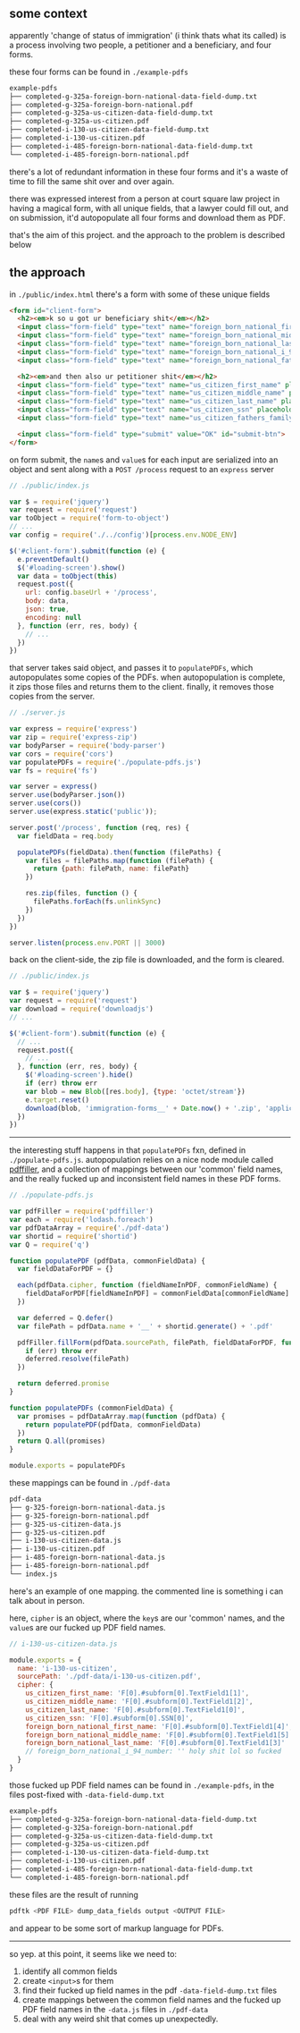 ## some context

apparently 'change of status of immigration' (i think thats what its called) is a process involving two people, a petitioner and a beneficiary, and four forms.

these four forms can be found in `./example-pdfs`

```bash
example-pdfs
├── completed-g-325a-foreign-born-national-data-field-dump.txt
├── completed-g-325a-foreign-born-national.pdf
├── completed-g-325a-us-citizen-data-field-dump.txt
├── completed-g-325a-us-citizen.pdf
├── completed-i-130-us-citizen-data-field-dump.txt
├── completed-i-130-us-citizen.pdf
├── completed-i-485-foreign-born-national-data-field-dump.txt
└── completed-i-485-foreign-born-national.pdf
```

there's a lot of redundant information in these four forms and it's a waste of time to fill the same shit over and over again.

there was expressed interest from a person at court square law project in having a magical form, with all unique fields, that a lawyer could fill out, and on submission, it'd autopopulate all four forms and download them as PDF.

that's the aim of this project. and the approach to the problem is described below

## the approach

in `./public/index.html` there's a form with some of these unique fields

```html
<form id="client-form">
  <h2><em>k so u got ur beneficiary shit</em></h2>
  <input class="form-field" type="text" name="foreign_born_national_first_name" placeholder="Given Name (First Name)" />
  <input class="form-field" type="text" name="foreign_born_national_middle_name" placeholder="Middle Name" />
  <input class="form-field" type="text" name="foreign_born_national_last_name" placeholder="Family Name (Last Name)" />
  <input class="form-field" type="text" name="foreign_born_national_i_94_number" placeholder="I-94 Arrival-Departure Record Number" />
  <input class="form-field" type="text" name="foreign_born_national_fathers_family_name" placeholder="Father's Family Name" />

  <h2><em>and then also ur petitioner shit</em></h2>
  <input class="form-field" type="text" name="us_citizen_first_name" placeholder="Given Name (First Name)" />
  <input class="form-field" type="text" name="us_citizen_middle_name" placeholder="Middle Name" />
  <input class="form-field" type="text" name="us_citizen_last_name" placeholder="Family Name (Last Name)" />
  <input class="form-field" type="text" name="us_citizen_ssn" placeholder="Social Security Number (if any)" />
  <input class="form-field" type="text" name="us_citizen_fathers_family_name" placeholder="Father's Family Name" />

  <input class="form-field" type="submit" value="OK" id="submit-btn">
</form>
```

on form submit, the `name`s and `value`s for each input are serialized into an object and sent along with a `POST /process` request to an `express` server

```js
// ./public/index.js

var $ = require('jquery')
var request = require('request')
var toObject = require('form-to-object')
// ...
var config = require('./../config')[process.env.NODE_ENV]

$('#client-form').submit(function (e) {
  e.preventDefault()
  $('#loading-screen').show()
  var data = toObject(this)
  request.post({
    url: config.baseUrl + '/process',
    body: data,
    json: true,
    encoding: null
  }, function (err, res, body) {
    // ...
  })
})
```

that server takes said object, and passes it to `populatePDFs`, which autopopulates some copies of the PDFs. when autopopulation is complete, it zips those files and returns them to the client. finally, it removes those copies from the server.

```js
// ./server.js

var express = require('express')
var zip = require('express-zip')
var bodyParser = require('body-parser')
var cors = require('cors')
var populatePDFs = require('./populate-pdfs.js')
var fs = require('fs')

var server = express()
server.use(bodyParser.json())
server.use(cors())
server.use(express.static('public'));

server.post('/process', function (req, res) {
  var fieldData = req.body

  populatePDFs(fieldData).then(function (filePaths) {
    var files = filePaths.map(function (filePath) {
      return {path: filePath, name: filePath}
    })

    res.zip(files, function () {
      filePaths.forEach(fs.unlinkSync)
    })
  })
})

server.listen(process.env.PORT || 3000)
```

back on the client-side, the zip file is downloaded, and the form is cleared.

```js
// ./public/index.js

var $ = require('jquery')
var request = require('request')
var download = require('downloadjs')
// ...

$('#client-form').submit(function (e) {
  // ...
  request.post({
    // ...
  }, function (err, res, body) {
    $('#loading-screen').hide()
    if (err) throw err
    var blob = new Blob([res.body], {type: 'octet/stream'})
    e.target.reset()
    download(blob, 'immigration-forms__' + Date.now() + '.zip', 'application/zip')
  })
})
```

---

the interesting stuff happens in that `populatePDFs` fxn, defined in `./populate-pdfs.js`. autopopulation relies on a nice node module called [pdffiller](https://www.npmjs.com/package/pdffiller), and a collection of mappings between our 'common' field names, and the really fucked up and inconsistent field names in these PDF forms.

```js
// ./populate-pdfs.js

var pdfFiller = require('pdffiller')
var each = require('lodash.foreach')
var pdfDataArray = require('./pdf-data')
var shortid = require('shortid')
var Q = require('q')

function populatePDF (pdfData, commonFieldData) {
  var fieldDataForPDF = {}

  each(pdfData.cipher, function (fieldNameInPDF, commonFieldName) {
    fieldDataForPDF[fieldNameInPDF] = commonFieldData[commonFieldName]
  })

  var deferred = Q.defer()
  var filePath = pdfData.name + '__' + shortid.generate() + '.pdf'

  pdfFiller.fillForm(pdfData.sourcePath, filePath, fieldDataForPDF, function (err) {
    if (err) throw err
    deferred.resolve(filePath)
  })

  return deferred.promise
}

function populatePDFs (commonFieldData) {
  var promises = pdfDataArray.map(function (pdfData) {
    return populatePDF(pdfData, commonFieldData)
  })
  return Q.all(promises)
}

module.exports = populatePDFs
```

these mappings can be found in `./pdf-data`

```bash
pdf-data
├── g-325-foreign-born-national-data.js
├── g-325-foreign-born-national.pdf
├── g-325-us-citizen-data.js
├── g-325-us-citizen.pdf
├── i-130-us-citizen-data.js
├── i-130-us-citizen.pdf
├── i-485-foreign-born-national-data.js
├── i-485-foreign-born-national.pdf
└── index.js
```

here's an example of one mapping. the commented line is something i can talk about in person.

here, `cipher` is an object, where the `key`s are our 'common' names, and the `value`s are our fucked up PDF field names.

```js
// i-130-us-citizen-data.js

module.exports = {
  name: 'i-130-us-citizen',
  sourcePath: './pdf-data/i-130-us-citizen.pdf',
  cipher: {
    us_citizen_first_name: 'F[0].#subform[0].TextField1[1]',
    us_citizen_middle_name: 'F[0].#subform[0].TextField1[2]',
    us_citizen_last_name: 'F[0].#subform[0].TextField1[0]',
    us_citizen_ssn: 'F[0].#subform[0].SSN[0]',
    foreign_born_national_first_name: 'F[0].#subform[0].TextField1[4]',
    foreign_born_national_middle_name: 'F[0].#subform[0].TextField1[5]',
    foreign_born_national_last_name: 'F[0].#subform[0].TextField1[3]'
    // foreign_born_national_i_94_number: '' holy shit lol so fucked
  }
}
```

those fucked up PDF field names can be found in `./example-pdfs`, in the files post-fixed with `-data-field-dump.txt`

```bash
example-pdfs
├── completed-g-325a-foreign-born-national-data-field-dump.txt
├── completed-g-325a-foreign-born-national.pdf
├── completed-g-325a-us-citizen-data-field-dump.txt
├── completed-g-325a-us-citizen.pdf
├── completed-i-130-us-citizen-data-field-dump.txt
├── completed-i-130-us-citizen.pdf
├── completed-i-485-foreign-born-national-data-field-dump.txt
└── completed-i-485-foreign-born-national.pdf
```

these files are the result of running

```bash
pdftk <PDF FILE> dump_data_fields output <OUTPUT FILE>
```

and appear to be some sort of markup language for PDFs.

---

so yep. at this point, it seems like we need to:

1. identify all common fields
2. create `<input>`s for them
3. find their fucked up field names in the pdf `-data-field-dump.txt` files
4. create mappings between the common field names and the fucked up PDF field names in the `-data.js` files in `./pdf-data`
5. deal with any weird shit that comes up unexpectedly.
